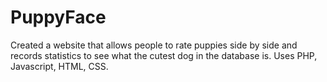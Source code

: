 # PuppyFace
Created a website that allows people to rate puppies side by side and records statistics to see what the cutest dog in the database is. Uses PHP, Javascript, HTML, CSS.

